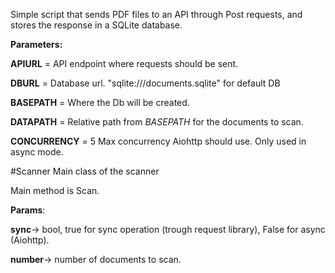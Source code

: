 Simple script that sends PDF files to an API through Post requests, and stores the response in a SQLite database.


**Parameters:**

**APIURL** = API endpoint where requests should be sent.

**DBURL** = Database url. "sqlite:///documents.sqlite" for default DB

**BASEPATH** = Where the Db will be created.

**DATAPATH** = Relative path from _BASEPATH_ for the documents to scan.

**CONCURRENCY** = 5 Max concurrency Aiohttp should use. Only used in async mode.


#Scanner
Main class of the scanner

Main method is Scan. 

**Params**:

**sync**-> bool, true for sync operation (trough request library), False for async (Aiohttp).

**number**-> number of documents to scan.
